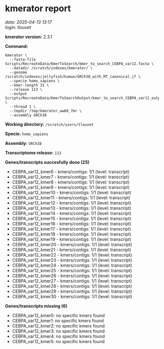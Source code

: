 # kmerator report
*date: 2025-04-13 13:17*  
*login: tlouvet*

**kmerator version:** 2.3.1

**Command:**

```
kmerator \
  --fasta-file Scripts/RecreateData/KmerToSearch/kmer_to_search_CEBPA_var12.fasta \
  --datadir /scratch/indexes/kmerator/ \
  --genome /scratch/indexes/jellyfish/human/GRCh38_with_MT_canonical.jf \
  --specie homo_sapiens \
  --kmer-length 31 \
  --release 113 \
  --output Scripts/RecreateData/KmerToSearchOutput/kmer_to_search_CEBPA_var12_output \
  --thread 1 \
  --tmpdir /tmp/kmerator_aw60_7mr \
  --assembly GRCh38
```

**Working directory:** `/scratch/users/tlouvet`

**Specie:** `homo_sapiens`

**Assembly:** `GRCh38`

**Transcriptome release:** `113`

**Genes/transcripts succesfully done (25)**

- CEBPA_var12_kmer6 - kmers/contigs: 1/1 (level: transcript)
- CEBPA_var12_kmer7 - kmers/contigs: 1/1 (level: transcript)
- CEBPA_var12_kmer8 - kmers/contigs: 1/1 (level: transcript)
- CEBPA_var12_kmer9 - kmers/contigs: 1/1 (level: transcript)
- CEBPA_var12_kmer10 - kmers/contigs: 1/1 (level: transcript)
- CEBPA_var12_kmer11 - kmers/contigs: 1/1 (level: transcript)
- CEBPA_var12_kmer12 - kmers/contigs: 1/1 (level: transcript)
- CEBPA_var12_kmer13 - kmers/contigs: 1/1 (level: transcript)
- CEBPA_var12_kmer14 - kmers/contigs: 1/1 (level: transcript)
- CEBPA_var12_kmer15 - kmers/contigs: 1/1 (level: transcript)
- CEBPA_var12_kmer16 - kmers/contigs: 1/1 (level: transcript)
- CEBPA_var12_kmer17 - kmers/contigs: 1/1 (level: transcript)
- CEBPA_var12_kmer18 - kmers/contigs: 1/1 (level: transcript)
- CEBPA_var12_kmer19 - kmers/contigs: 1/1 (level: transcript)
- CEBPA_var12_kmer20 - kmers/contigs: 1/1 (level: transcript)
- CEBPA_var12_kmer21 - kmers/contigs: 1/1 (level: transcript)
- CEBPA_var12_kmer22 - kmers/contigs: 1/1 (level: transcript)
- CEBPA_var12_kmer23 - kmers/contigs: 1/1 (level: transcript)
- CEBPA_var12_kmer24 - kmers/contigs: 1/1 (level: transcript)
- CEBPA_var12_kmer25 - kmers/contigs: 1/1 (level: transcript)
- CEBPA_var12_kmer26 - kmers/contigs: 1/1 (level: transcript)
- CEBPA_var12_kmer27 - kmers/contigs: 1/1 (level: transcript)
- CEBPA_var12_kmer28 - kmers/contigs: 1/1 (level: transcript)
- CEBPA_var12_kmer29 - kmers/contigs: 1/1 (level: transcript)
- CEBPA_var12_kmer30 - kmers/contigs: 1/1 (level: transcript)


**Genes/transcripts missing (6)**

- CEBPA_var12_kmer0: no specific kmers found
- CEBPA_var12_kmer1: no specific kmers found
- CEBPA_var12_kmer2: no specific kmers found
- CEBPA_var12_kmer3: no specific kmers found
- CEBPA_var12_kmer4: no specific kmers found
- CEBPA_var12_kmer5: no specific kmers found
